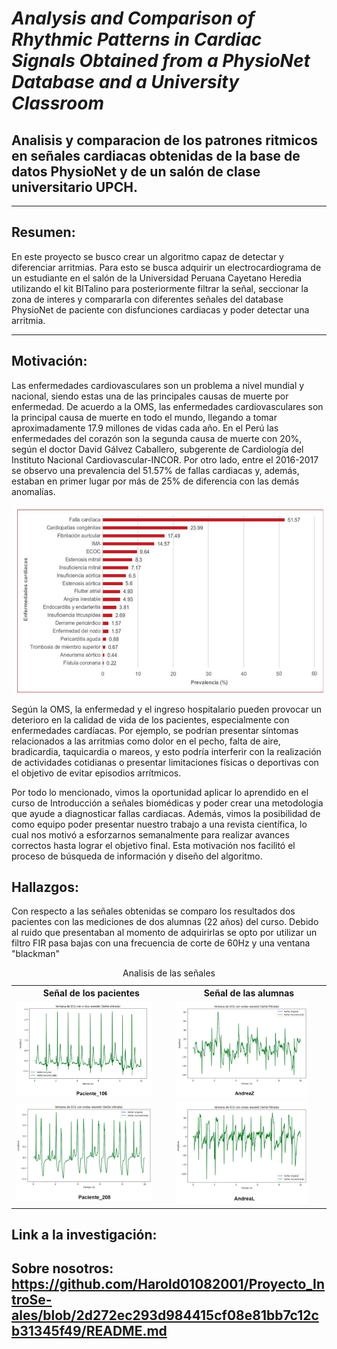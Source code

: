 # *Analysis and Comparison of Rhythmic Patterns in Cardiac Signals Obtained from a PhysioNet Database and a University Classroom*
## Analisis y comparacion de los patrones ritmicos en señales cardiacas obtenidas de la base de datos PhysioNet y de un salón de clase universitario UPCH.

--------------------------------------------------------------------------------------------------------------------------------------------------
## Resumen:

En este proyecto se busco crear un algoritmo capaz de detectar y diferenciar arritmias. Para esto se busca adquirir un electrocardiograma de un estudiante en el salón de la Universidad Peruana Cayetano Heredia utilizando el kit BITalino para posteriormente filtrar la señal, seccionar la zona de interes y compararla con diferentes señales del database PhysioNet de paciente con disfunciones cardiacas y poder detectar una arritmia.

------------------------------------------------------------------------------------------------------------------------------------------------------------------
## Motivación:

Las enfermedades cardiovasculares son un problema a nivel mundial y nacional, siendo estas una de las principales causas de muerte por enfermedad. De acuerdo a la OMS, las enfermedades cardiovasculares son la principal causa de muerte en todo el mundo, llegando a tomar aproximadamente 17.9 millones de vidas cada año. En el Perú las enfermedades del corazón son la segunda causa de muerte con 20%, según el doctor David Gálvez Caballero, subgerente de Cardiología del Instituto Nacional Cardiovascular-INCOR. Por otro lado, entre el 2016-2017 se observo una prevalencia del 51.57% de fallas cardiacas y, además, estaban en primer lugar por más de 25% de diferencia con las demás anomalías.

<p align="center">
  <img width="500" height="300" src="https://github.com/Harold01082001/Proyecto_IntroSe-ales/blob/main/Fotos/oms-cardio.png">
</p>
Según la OMS, la enfermedad y el ingreso hospitalario pueden provocar un deterioro en la calidad de vida de los pacientes, especialmente con enfermedades cardíacas. Por ejemplo, se podrían presentar síntomas relacionados a las arritmias como dolor en el pecho, falta de aire, bradicardia, taquicardia o mareos, y esto podría interferir con la realización de actividades cotidianas o presentar limitaciones físicas o deportivas con el objetivo de evitar episodios arrítmicos.

Por todo lo mencionado, vimos la oportunidad aplicar lo aprendido en el curso de Introducción a señales biomédicas y poder crear una metodologia que ayude a diagnosticar fallas cardiacas. Además, vimos la posibilidad de como equipo poder presentar nuestro trabajo a una revista científica, lo cual nos motivó a esforzarnos semanalmente para realizar avances correctos hasta lograr el objetivo final. Esta motivación nos facilitó el proceso de búsqueda de información y diseño del algoritmo.

## Hallazgos:
Con respecto a las señales obtenidas se comparo los resultados dos pacientes con las mediciones de dos alumnas (22 años) del curso. Debido al ruido que presentaban al momento de adquirirlas se opto por utilizar un filtro FIR pasa bajas con una frecuencia de corte de 60Hz y una ventana "blackman"

<table>
    <caption>Analisis de las señales</caption>
    <tr>
        <th scope="col">Señal de los pacientes</th>
        <th scope="col">Señal de las alumnas</th>
    </tr>
    <tr>
        <td><img src="https://github.com/Harold01082001/Proyecto_IntroSe-ales/blob/main/Fotos/paciente106.png" alt="Forest" style="width:90%"></td>
        <td><img src="https://github.com/Harold01082001/Proyecto_IntroSe-ales/blob/main/Fotos/andreaz.png" alt="Forest" style="width:90%"></td>
    </tr>
    <tr>
        <td><img src="https://github.com/Harold01082001/Proyecto_IntroSe-ales/blob/main/Fotos/paciente208.png" alt="Forest" style="width:90%"></td>
        <td><img src="https://github.com/Harold01082001/Proyecto_IntroSe-ales/blob/main/Fotos/andreaL.png" alt="Forest" style="width:90%"></td>
    </tr>


</table>

## Link a la investigación:

## Sobre nosotros: https://github.com/Harold01082001/Proyecto_IntroSe-ales/blob/2d272ec293d984415cf08e81bb7c12cb31345f49/README.md
